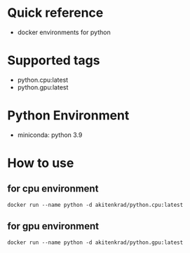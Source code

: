 # Quick reference
- docker environments for python

# Supported tags
- python.cpu:latest
- python.gpu:latest

# Python Environment
- miniconda: python 3.9

# How to use

## for cpu environment

```
docker run --name python -d akitenkrad/python.cpu:latest
```

## for gpu environment
```
docker run --name python -d akitenkrad/python.gpu:latest
```

